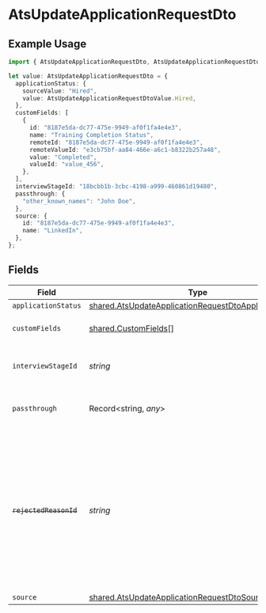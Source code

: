 # AtsUpdateApplicationRequestDto

## Example Usage

```typescript
import { AtsUpdateApplicationRequestDto, AtsUpdateApplicationRequestDtoValue } from "@stackone/stackone-client-ts/sdk/models/shared";

let value: AtsUpdateApplicationRequestDto = {
  applicationStatus: {
    sourceValue: "Hired",
    value: AtsUpdateApplicationRequestDtoValue.Hired,
  },
  customFields: [
    {
      id: "8187e5da-dc77-475e-9949-af0f1fa4e4e3",
      name: "Training Completion Status",
      remoteId: "8187e5da-dc77-475e-9949-af0f1fa4e4e3",
      remoteValueId: "e3cb75bf-aa84-466e-a6c1-b8322b257a48",
      value: "Completed",
      valueId: "value_456",
    },
  ],
  interviewStageId: "18bcbb1b-3cbc-4198-a999-460861d19480",
  passthrough: {
    "other_known_names": "John Doe",
  },
  source: {
    id: "8187e5da-dc77-475e-9949-af0f1fa4e4e3",
    name: "LinkedIn",
  },
};
```

## Fields

| Field                                                                                                                                                              | Type                                                                                                                                                               | Required                                                                                                                                                           | Description                                                                                                                                                        | Example                                                                                                                                                            |
| ------------------------------------------------------------------------------------------------------------------------------------------------------------------ | ------------------------------------------------------------------------------------------------------------------------------------------------------------------ | ------------------------------------------------------------------------------------------------------------------------------------------------------------------ | ------------------------------------------------------------------------------------------------------------------------------------------------------------------ | ------------------------------------------------------------------------------------------------------------------------------------------------------------------ |
| `applicationStatus`                                                                                                                                                | [shared.AtsUpdateApplicationRequestDtoApplicationStatus](../../../sdk/models/shared/atsupdateapplicationrequestdtoapplicationstatus.md)                            | :heavy_minus_sign:                                                                                                                                                 | N/A                                                                                                                                                                |                                                                                                                                                                    |
| `customFields`                                                                                                                                                     | [shared.CustomFields](../../../sdk/models/shared/customfields.md)[]                                                                                                | :heavy_minus_sign:                                                                                                                                                 | The application custom fields                                                                                                                                      |                                                                                                                                                                    |
| `interviewStageId`                                                                                                                                                 | *string*                                                                                                                                                           | :heavy_minus_sign:                                                                                                                                                 | Unique identifier of the interview stage                                                                                                                           | 18bcbb1b-3cbc-4198-a999-460861d19480                                                                                                                               |
| `passthrough`                                                                                                                                                      | Record<string, *any*>                                                                                                                                              | :heavy_minus_sign:                                                                                                                                                 | Value to pass through to the provider                                                                                                                              | {<br/>"other_known_names": "John Doe"<br/>}                                                                                                                        |
| ~~`rejectedReasonId`~~                                                                                                                                             | *string*                                                                                                                                                           | :heavy_minus_sign:                                                                                                                                                 | : warning: ** DEPRECATED **: This will be removed in a future release, please migrate away from it as soon as possible.<br/><br/>Unique identifier of the rejection reason | f223d7f6-908b-48f0-9237-b201c307f609                                                                                                                               |
| `source`                                                                                                                                                           | [shared.AtsUpdateApplicationRequestDtoSource](../../../sdk/models/shared/atsupdateapplicationrequestdtosource.md)                                                  | :heavy_minus_sign:                                                                                                                                                 | N/A                                                                                                                                                                |                                                                                                                                                                    |